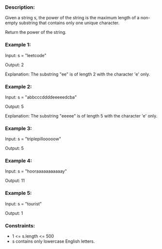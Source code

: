 ### Description:

Given a string s, the power of the string is the maximum length of a non-empty substring that contains only one unique character.

Return the power of the string.



### Example 1:

Input: s = "leetcode"

Output: 2

Explanation: The substring "ee" is of length 2 with the character 'e' only.

### Example 2:

Input: s = "abbcccddddeeeeedcba"

Output: 5

Explanation: The substring "eeeee" is of length 5 with the character 'e' only.

### Example 3:

Input: s = "triplepillooooow"

Output: 5

### Example 4:

Input: s = "hooraaaaaaaaaaay"

Output: 11

### Example 5:

Input: s = "tourist"

Output: 1
 

### Constraints:

- 1 <= s.length <= 500
- s contains only lowercase English letters.